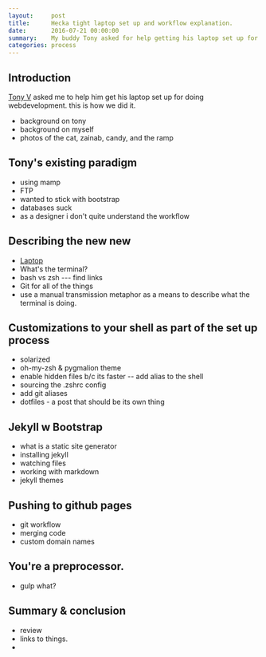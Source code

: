 ```yaml
---
layout:     post
title:      Hecka tight laptop set up and workflow explanation.
date:       2016-07-21 00:00:00
summary:    My buddy Tony asked for help getting his laptop set up for web development. Here's how I did it.
categories: process
---
```


## Introduction

<a href="http://activenative.com">Tony V</a> asked me to help him get his laptop set up for doing webdevelopment. this is how we did it.

* background on tony
* background on myself
* photos of the cat, zainab, candy, and the ramp

## Tony's existing paradigm

* using mamp
* FTP
* wanted to stick with bootstrap
* databases suck
* as a designer i don't quite understand the workflow

 
## Describing the new new

* <a href="https://github.com/thoughtbot/laptop">Laptop</a> 
* What's the terminal?  
* bash vs zsh --- find links
* Git for all of the things
* use a manual transmission metaphor as a means to describe what the terminal is doing.

## Customizations to your shell as part of the set up process

* solarized
* oh-my-zsh & pygmalion theme
* enable hidden files b/c its faster -- add alias to the shell
* sourcing the .zshrc config
* add git aliases 
* dotfiles - a post that should be its own thing

## Jekyll w Bootstrap

* what is a static site generator
* installing jekyll
* watching files
* working with markdown
* jekyll themes

## Pushing to github pages
* git workflow
* merging code
* custom domain names

## You're a preprocessor.
* gulp what?

## Summary & conclusion
* review 
* links to things.
* 
